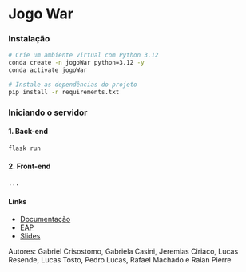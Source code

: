 # Jogo War

### Instalação
```bash
# Crie um ambiente virtual com Python 3.12
conda create -n jogoWar python=3.12 -y
conda activate jogoWar

# Instale as dependências do projeto
pip install -r requirements.txt
```

### Iniciando o servidor
#### 1. Back-end
```bash
flask run
```
#### 2. Front-end
```bash
...
```

#### Links
- [Documentação](https://docs.google.com/document/d/1TVtvXdHxSqkSE3UFqhXGk-BJIJ6IOUYXm2IMCReaPW8/edit?usp=sharing)
- [EAP](https://miro.com/app/board/uXjVJN0ef6k=/)
- [Slides](https://docs.google.com/presentation/d/1c63Y6UHZT0232UmZf_PUoz7HrG4NQNLnKstj74xyRN0/edit?usp=drivesdk)

Autores: Gabriel Crisostomo, Gabriela Casini, Jeremias Ciriaco, Lucas Resende, Lucas Tosto, Pedro Lucas, Rafael Machado e Raian Pierre
